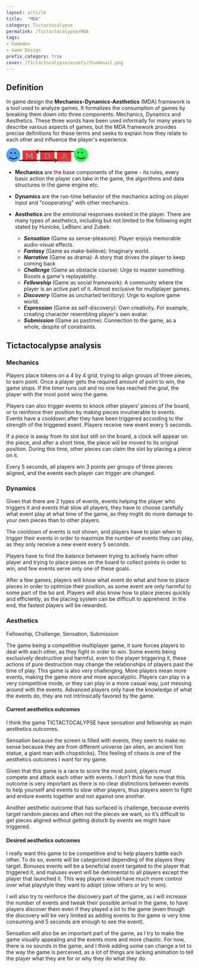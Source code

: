 ```yaml
---
layout: article
title:  "MDA"
category: Tictactocalypse
permalink: /Tictactocalypse/MDA
tags:
- Gamedev
- Game Design
prefix_category: true
cover: /Tictactocalypse/assets/thumbnail.png
---
```


## Definition

In game design the **Mechanics-Dynamics-Aesthetics** (MDA) framework is a tool used to analyze games. It formalizes the consumption of games by breaking them down into three components: Mechanics, Dynamics and Aesthetics. These three words have been used informally for many years to describe various aspects of games, but the MDA framework provides precise definitions for these terms and seeks to explain how they relate to each other and influence the player's experience.

![qze](/Tictactocalypse/assets/Mda_framework.png)

* **Mechanics** are the base components of the game - its rules, every basic action the player can take in the game, the algorithms and data structures in the game engine etc.
* **Dynamics** are the run-time behavior of the mechanics acting on player input and "cooperating" with other mechanics.
* **Aesthetics** are the emotional responses evoked in the player.
There are many types of aesthetics, including but not limited to the following eight stated by Hunicke, LeBlanc and Zubek:

  * ***Sensation*** (Game as sense-pleasure): Player enjoys memorable audio-visual effects.
  * ***Fantasy*** (Game as make-believe): Imaginary world.
  * ***Narrative*** (Game as drama): A story that drives the player to keep coming back
  * ***Challenge*** (Game as obstacle course): Urge to master something. Boosts a game's replayability.
  * ***Fellowship*** (Game as social framework): A community where the player is an active part of it. Almost exclusive for multiplayer games.
  * ***Discovery*** (Game as uncharted territory): Urge to explore game world.
  * ***Expression*** (Game as self-discovery): Own creativity. For example, creating character resembling player's own avatar.
  * ***Submission*** (Game as pastime): Connection to the game, as a whole, despite of constraints.

## Tictactocalypse analysis

### Mechanics

Players place tokens on a 4 by 4 grid, trying to align groups of three pieces, to earn point. Once a player gets the required amount of point to win, the game stops. If the timer runs out and no one has reached the goal, the player with the most point wins the game.

Players can also trigger events to knock other players’ pieces of the board, or to reinforce their position by making pieces invulnerable to events. Events have a cooldown after they have been triggered according to the strength of the triggered event. Players receive new event every 5 seconds.

If a piece is away from its slot but still on the board, a clock will appear on the piece, and after a short time, the piece will be moved to its original position. During this time, other pieces can claim the slot by placing a piece on it.

Every 5 seconds, all players win 3 points per groups of three pieces aligned, and the events each player can trigger are changed.

### Dynamics

Given that there are 2 types of events, events helping the player who triggers it and events that slow all players, they have to choose carefully what event play at what time of the game, as they might do more damage to your own pieces than to other players.

The cooldown of events is not shown, and players have to plan when to trigger their events in order to maximize the number of events they can play, as they only receive a new event every 5 seconds.

Players have to find the balance between trying to actively harm other player and trying to place pieces on the board to collect points in order to win, and few events serve only one of these goals.

After a few games, players will know what event do what and how to place pieces in order to optimize their position, as some event are only harmful to some part of the bo ard. Players will also know how to place pieces quickly and efficiently, as the placing system can be difficult to apprehend. In the end, the fastest players will be rewarded.

### Aesthetics

Fellowship, Challenge, Sensation, Submission

The game being a competitive multiplayer game, it sure forces players to deal with each other, as they fight in order to win. Some events being exclusively destructive and harmful, even to the player triggering it, these actions of pure destruction may change the relationships of players past the time of play. This game is also very challenging. More players mean more events, making the game more and more apocalyptic. Players can play in a very competitive mode, or they can play in a more casual way, just messing around with the events. Advanced players only have the knowledge of what the events do, they are not intrinsically favored by the game.

#### Current aesthetics outcomes

I think the game TICTACTOCALYPSE have sensation and fellowship as main aesthetics outcomes.

Sensation because the screen is filled with events, they seem to make no sense because they are from different universe (an alien, an ancient lion statue, a giant man with chopsticks). This feeling of chaos is one of the aesthetics outcomes I want for my game.

Given that this game is a race to score the most point, players must compete and attack each other with events. I don’t think for now that this outcome is very important as there is no clear distinctions between events to help yourself and events to slow other players, thus players seem to fight and endure events together and not against one another.

Another aesthetic outcome that has surfaced is challenge, because events target random pieces and often not the pieces we want, so it’s difficult to get pieces aligned without getting disturb by events we might have triggered.

#### Desired aesthetics outcomes

I really want this game to be competitive and to help players battle each other. To do so, events will be categorized depending of the players they target. Bonuses events will be a beneficial event targeted to the player that triggered it, and maluses event will be detrimental to all players except the player that launched it. This way players would have much more control over what playstyle they want to adopt (slow others or try to win).

I will also try to reinforce the discovery part of the game, as I will increase the number of events and tweak their possible arrival in the game, to have players discover them even if they played a lot to the game (even though the discovery will be very limited as adding events to the game is very time consuming and 5 seconds are enough to see the event).

Sensation will also be an important part of the game, as I try to make the game visually appealing and the events more and more chaotic. For now, there is no sounds in the game, and I think adding some can change a lot to the way the game is perceived, as a lot of things are lacking animation to tell the player what they are for or why they do what they do.
